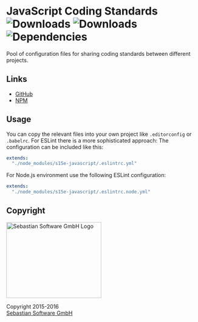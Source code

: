 # JavaScript Coding Standards<br/>![Downloads][npm-version-img] ![Downloads][npm-downloads-img] ![Dependencies][deps-img]

[deps-img]: https://david-dm.org/sebastian-software/s15e-javascript.svg
[npm-downloads-img]: https://img.shields.io/npm/dm/s15e-javascript.svg
[npm-version-img]: https://img.shields.io/npm/v/s15e-javascript.svg

Pool of configuration files for sharing coding standards between different projects.

## Links

- [GitHub](https://github.com/sebastian-software/s15e-javascript)
- [NPM](https://www.npmjs.com/package/s15e-javascript)


## Usage

You can copy the relevant files into your own project like `.editorconfig` or `.babelrc`. For ESLint there is a more sophisticated approach: The configuration can be included like this:

```yaml
extends:
  "./node_modules/s15e-javascript/.eslintrc.yml"
```

For Node.js environment use the following ESLint configuration:

```yaml
extends:
  "./node_modules/s15e-javascript/.eslintrc.node.yml"
```


## Copyright

<img src="https://raw.githubusercontent.com/sebastian-software/s15e-javascript/master/assets/sebastiansoftware.png" alt="Sebastian Software GmbH Logo" width="250" height="200"/>

Copyright 2015-2016<br/>[Sebastian Software GmbH](http://www.sebastian-software.de)
